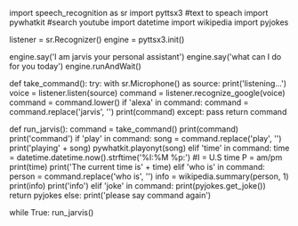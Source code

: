 import speech_recognition as sr
import pyttsx3 #text to speach
import pywhatkit #search youtube
import datetime
import wikipedia
import pyjokes

listener = sr.Recognizer()
engine = pyttsx3.init()

engine.say('I am jarvis your personal assistant')
engine.say('what can I do for you today')
engine.runAndWait()

def take_command():
    try:
        with sr.Microphone() as source:
            print('listening...')
            voice = listener.listen(source)
            command = listener.recognize_google(voice)
            command = command.lower()
            if 'alexa' in command:
                command = command.replace('jarvis', '')
                print(command)
    except:
        pass
    return command

def run_jarvis():
    command = take_command()
    print(command)
    print('command')
    if 'play' in command:
        song = command.replace('play', '')
        print('playing' + song)
        pywhatkit.playonyt(song)
    elif 'time' in command:
        time = datetime.datetime.now().strftime('%I:%M %p:') #I = U.S time P = am/pm
        print(time)
        print('The current time is' + time)
    elif 'who is' in command:
        person = command.replace('who is', '')
        info = wikipedia.summary(person, 1)
        print(info)
        print('info')
    elif 'joke' in command:
        print(pyjokes.get_joke())
        return pyjokes
    else:
        print('please say command again')

while True:
    run_jarvis()
